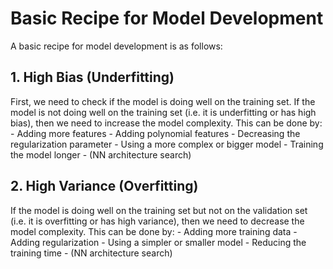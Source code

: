 # Basic Recipe for Model Development
A basic recipe for model development is as follows:

## 1. High Bias (Underfitting)
First, we need to check if the model is doing well on the training set. If the model is not doing well on the training set (i.e. it is underfitting or has high bias), then we need to increase the model complexity. This can be done by:
    - Adding more features
    - Adding polynomial features
    - Decreasing the regularization parameter
    - Using a more complex or bigger model
    - Training the model longer
    - (NN architecture search)

## 2. High Variance (Overfitting)
If the model is doing well on the training set but not on the validation set (i.e. it is overfitting or has high variance), then we need to decrease the model complexity. This can be done by:
    - Adding more training data
    - Adding regularization
    - Using a simpler or smaller model
    - Reducing the training time
    - (NN architecture search)